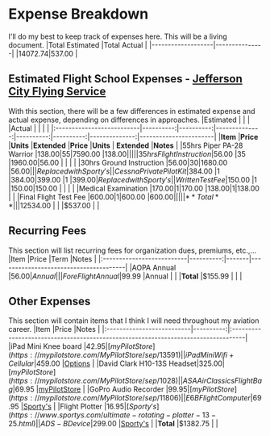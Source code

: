# Expense Breakdown
I'll do my best to keep track of expenses here. This will be a living document.
|Total Estimated	|Total Actual	|
|-------------------|---------------|
|$14072.74			|$537.00		|

## Estimated Flight School Expenses - [Jefferson City Flying Service](http://jcfs.net)
With this section, there will be a few differences in estimated expense and actual expense, depending on differences in approaches.
|Estimated	 				|           |           |              	|Actual	    |           |              	|						|
|:--------------------------|----------:|----------:|--------------:|----------:|----------:|--------------:|-----------------------|
|**Item**  					|**Price** 	|**Units** 	|**Extended** 	|**Price**	|**Units**	| **Extended**	|**Notes**				|
|55hrs Piper PA-28 Warrior	|$138.00	|55			|$7590.00		|$138.00	|			|				|						|
|35hrs Flight Instruction	|$56.00		|35			|$1960.00		|$56.00		|			|				|						|
|30hrs Ground Instruction	|$56.00		|30			|$1680.00		|$56.00		|			|				|Replaced with Sporty's	|
|Cessna Private Pilot Kit	|$384.00	|1 			|$384.00		|$399.00	|1			|$399.00		|Replaced with Sporty's |
|Written Test Fee			|$150.00	|1			|$150.00		|$150.00	|			|				|						|
|Medical Examination		|$170.00	|1			|$170.00		|$138.00	|1			|$138.00		|						|
|Final Flight Test Fee		|$600.00	|1			|$600.00		|$600.00	|			|				|						|
|**Total**					|			|			|$12534.00		|			|			|$537.00		|						|

## Recurring Fees
This section will list recurring fees for organization dues, premiums, etc.,...
|Item						|Price		|Term	|Notes									|
|:--------------------------|----------:|-------|---------------------------------------|
|AOPA Annual				|$56.00		|Annual	|										|
|ForeFlight Annual			|$99.99		|Annual |		 				 				|
|**Total**					|$155.99	|		|										|

## Other Expenses
This section will contain items that I think I will need throughout my aviation career.
|Item						|Price		|Notes																				|
|:--------------------------|----------:|:----------------------------------------------------------------------------------|
|iPad Mini Knee board		|$42.95		|[myPilotStore](https://mypilotstore.com/MyPilotStore/sep/13591)					|
|iPad Mini Wifi+Cellular	|$459.00	|[Options](https://foreflight.com/support/buying-guide/)							|
|David Clark H10-13S Headset|$325.00	|[myPilotStore](https://mypilotstore.com/MyPilotStore/sep/1028)						|
|ASA AirClassics Flight Bag	|$69.95		|[myPilotStore](https://mypilotstore.com/MyPilotStore/sep/2531)						|
|GoPro Audio Recorder		|$99.95		|[myPilotStore](https://mypilotstore.com/MyPilotStore/sep/11806)					|
|E6B Flight Computer		|$69.95		|[Sporty's](https://www.sportys.com/sporty-s-electronic-e6b-flight-computer.html)	|
|Flight Plotter				|$16.95		|[Sporty's](https://www.sportys.com/ultimate-rotating-plotter-13-25.html)			|
|ADS-B Device				|$299.00	|[Sporty's](https://www.sportys.com/foreflight-sentry-mini-ads-b-receiver.html)		|
|**Total**					|$1382.75	|																					|